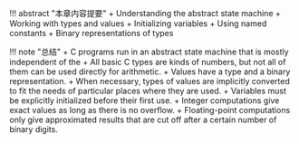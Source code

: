 !!! abstract "本章内容提要"
    + Understanding the abstract state machine
    + Working with types and values
    + Initializing variables
    + Using named constants
    + Binary representations of types
    
!!! note "总结"
    + C programs run in an abstract state machine that is mostly independent of the
    + All basic C types are kinds of numbers, but not all of them can be used directly for arithmetic.
    + Values have a type and a binary representation.
    + When necessary, types of values are implicitly converted to fit the needs of particular places where they are used.
    + Variables must be explicitly initialized before their first use.
    + Integer computations give exact values as long as there is no overflow.
    + Floating-point computations only give approximated results that are cut off after a certain number of binary digits.